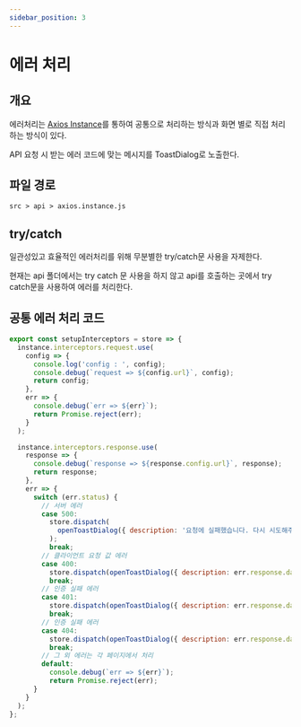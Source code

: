 ```yaml
---
sidebar_position: 3
---
```


# 에러 처리

## 개요

에러처리는 [Axios Instance](/docs/guide/common/api)를 통하여 공통으로 처리하는 방식과 화면 별로 직접 처리하는 방식이 있다.

API 요청 시 받는 에러 코드에 맞는 메시지를 ToastDialog로 노출한다.

## 파일 경로

```text
src > api > axios.instance.js
```

## try/catch

일관성있고 효율적인 에러처리를 위해 무분별한 try/catch문 사용을 자제한다.

현재는 api 폴더에서는 try catch 문 사용을 하지 않고 api를 호출하는 곳에서 try catch문을 사용하여 에러를 처리한다.

## 공통 에러 처리 코드

```js
export const setupInterceptors = store => {
  instance.interceptors.request.use(
    config => {
      console.log('config : ', config);
      console.debug(`request => ${config.url}`, config);
      return config;
    },
    err => {
      console.debug(`err => ${err}`);
      return Promise.reject(err);
    }
  );

  instance.interceptors.response.use(
    response => {
      console.debug(`response => ${response.config.url}`, response);
      return response;
    },
    err => {
      switch (err.status) {
        // 서버 에러
        case 500:
          store.dispatch(
            openToastDialog({ description: '요청에 실패했습니다. 다시 시도해주세요.' })
          );
          break;
        // 클라이언트 요청 값 에러
        case 400:
          store.dispatch(openToastDialog({ description: err.response.data.message }));
          break;
        // 인증 실패 에러
        case 401:
          store.dispatch(openToastDialog({ description: err.response.data.message }));
          break;
        // 인증 실패 에러
        case 404:
          store.dispatch(openToastDialog({ description: err.response.data.message }));
          break;
        // 그 외 에러는 각 페이지에서 처리
        default:
          console.debug(`err => ${err}`);
          return Promise.reject(err);
      }
    }
  );
};
```
